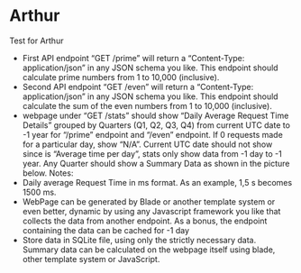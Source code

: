 # Arthur
Test for Arthur
- First API endpoint “GET /prime” will return a “Content-Type: application/json” in any JSON
schema you like. This endpoint should calculate prime numbers from 1 to 10,000 (inclusive).
- Second API endpoint “GET /even” will return a “Content-Type: application/json” in any JSON
schema you like. This endpoint should calculate the sum of the even numbers from 1 to 10,000
(inclusive).
- webpage under “GET /stats” should show “Daily Average Request Time Details” grouped by
Quarters (Q1, Q2, Q3, Q4) from current UTC date to -1 year for “/prime” endpoint and “/even”
endpoint. If 0 requests made for a particular day, show “N/A”. Current UTC date should not show
since is “Average time per day”, stats only show data from -1 day to -1 year. Any Quarter should
show a Summary Data as shown in the picture below.
Notes:
- Daily average Request Time in ms format. As an example, 1,5 s becomes 1500 ms.
- WebPage can be generated by Blade or another template system or even better, dynamic by
using any Javascript framework you like that collects the data from another endpoint. As a bonus,
the endpoint containing the data can be cached for -1 day
- Store data in SQLite file, using only the strictly necessary data. Summary data can be calculated
on the webpage itself using blade, other template system or JavaScript.
